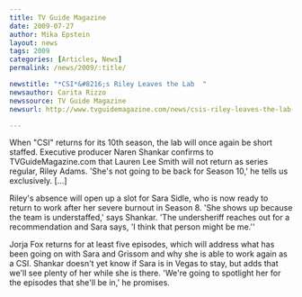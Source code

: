 ```yaml
---
title: TV Guide Magazine 
date: 2009-07-27
author: Mika Epstein
layout: news
tags: 2009
categories: [Articles, News]
permalink: /news/2009/:title/

newstitle: "*CSI*&#8216;s Riley Leaves the Lab  "
newsauthor: Carita Rizzo  
newssource: TV Guide Magazine  
newsurl: http://www.tvguidemagazine.com/news/csis-riley-leaves-the-lab-1852.html  

---
```


 When "CSI" returns for its 10th season, the lab will once again be short staffed. Executive producer Naren Shankar confirms to TVGuideMagazine.com that Lauren Lee Smith will not return as series regular, Riley Adams. 'She's not going to be back for Season 10,' he tells us exclusively. [...]

Riley's absence will open up a slot for Sara Sidle, who is now ready to return to work after her severe burnout in Season 8. 'She shows up because the team is understaffed,' says Shankar. 'The undersheriff reaches out for a recommendation and Sara says, 'I think that person might be me.''

Jorja Fox returns for at least five episodes, which will address what has been going on with Sara and Grissom and why she is able to work again as a CSI. Shankar doesn't yet know if Sara is in Vegas to stay, but adds that we'll see plenty of her while she is there. 'We're going to spotlight her for the episodes that she'll be in,' he promises.  
